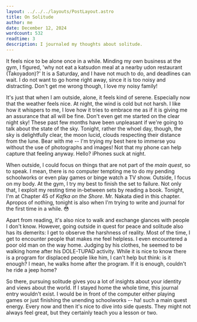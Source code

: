 ```yaml
---
layout: ../../../layouts/PostLayout.astro
title: On Solitude
author: me
date: December 12, 2024
wordcount: 532
readtime: 3
description: I journaled my thoughts about solitude.
---
```

It feels nice to be alone once in a while. Minding my own business at the gym, I figured, 'why not eat a katsudon meal at a nearby udon restaurant (Takoyadon)?' It is a Saturday, and I have not much to do, and deadlines can wait. I do not want to go home right away, since it is too noisy and distracting. Don't get me wrong though, I love my noisy family!

It's just that when I am outside, alone, it feels kind of serene. Especially now that the weather feels nice. At night, the wind is cold but not harsh. I like how it whispers to me, I love how it tries to embrace me as if it is giving me an assurance that all will be fine. Don't even get me started on the clear night sky! These past few months have been unpleasant if we're going to talk about the state of the sky. Tonight, rather the whoel day, though, the sky is delightfully clear, the moon lucid, clouds respecting their distance from the lune. Bear with me -- I'm trying my best here to immerse you without the use of photographs and images! Not that my phone can help capture that feeling anyway. Hello? iPhones suck at night.

When outside, I could focus on things that are not part of the _main quest_, so to speak. I mean, there is no computer tempting me to do my pending schoolworks or even play games or binge watch a TV show. Outside, I focus on my body. At the gym, I try my best to finish the set to failure. Not only that, I exploit my resting time in-between sets by reading a book. Tonight, I'm at Chapter 45 of _Kafka on the Shore_. Mr. Nakata died in this chapter. Apropos of nothing, tonight is also when I'm trying to write and journal for the first time in a while. 😳

Apart from reading, it's also nice to walk and exchange glances with people I don't know. However, going outside in quest for peace and solitude also has its demerits: I get to observe the harshness of reality. Most of the time, I get to encounter people that makes me feel helpless. I even encountered a poor old man on the way home. Judging by his clothes, he seemed to be walking home after his DOLE-TUPAD activity. While it is nice to know there is a program for displaced people like him, I can't help but think: is it enough? I mean, he walks home after the program. If it is enough, couldn't he ride a jeep home?

So there, pursuing solitude gives you a lot of insights about your identity and views about the world. If I stayed home the whole time, this journal entry wouldn't exist. I would be in front of the computer either playing games or just finishing the unending schoolworks -- ha! such a main quest energy. Every now and then it's nice to dive into side quests. They might not always feel great, but they certainly teach you a lesson or two.